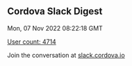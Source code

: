 ## Cordova Slack Digest
Mon, 07 Nov 2022 08:22:18 GMT

[User count: 4714](https://cordova.slack.com/)


Join the conversation at [slack.cordova.io](http://slack.cordova.io/)
